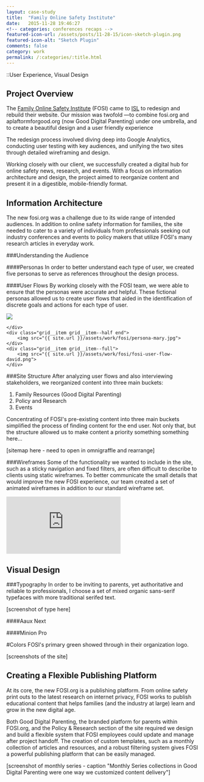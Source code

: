 ```yaml
---
layout: case-study
title:  "Family Online Safety Institute"
date:   2015-11-28 19:46:27
<!-- categories: conferences recaps -->
featured-icon-url: /assets/posts/11-28-15/icon-sketch-plugin.png
featured-icon-alt: "Sketch Plugin"
comments: false
category: work
permalink: /:categories/:title.html
---
```


[garth]: 		https://twitter.com/garthdb
[nightscout]: 	http://www.nightscout.info/

::User Experience, Visual Design

<!-- A website redesign for fosi.org that combines industry news, resources, and events with a new platform, Good Digital Parenting. The Family Online Safety Institute is an international, non-profit organization which works to make the online world safer for kids and their families. Our intended audiences were K-12 families, policy-makers, and industry professionals. -->

Project Overview
----------------------------------------------
The <a href="http://www.fosi.org/" target="_blank" class="link--text-in-p">Family Online Safety Institute</a> (FOSI) came to <a href="http://www.isl.co/" target="_blank" class="link--text-in-p">ISL</a> to redesign and rebuild their website. Our mission was twofold —to combine fosi.org and aplaftormforgood.org (now Good Digital Parenting) under one umbrella, and to create a beautiful design and a user friendly experience

The redesign process involved diving deep into Google Analytics, conducting user testing with key audiences, and unifying the two sites through detailed wireframing and design.

Working closely with our client, we successfully created a digital hub for online safety news, research, and events. With a focus on information architecture and design, the project aimed to reorganize content and present it in a digestible, mobile-friendly format.



Information Architecture
----------------------------------------------
The new fosi.org was a challenge due to its wide range of intended audiences. In addition to online safety information for families, the site needed to cater to a variety of individuals from professionals seeking out industry conferences and events to  policy makers that utilize FOSI's many research articles in everyday work.

###Understanding the Audience

####Personas
In order to better understand each type of user, we created five personas to serve as references throughout the design process.

####User Flows
By working closely with the FOSI team, we were able to ensure that the personas were accurate and helpful. These fictional personas allowed us to create user flows that aided in the identification of discrete goals and actions for each type of user.

<div class="grid">
    <div class="grid__item grid__item--half">
        <img src="{{ site.url }}/assets/work/fosi/persona-david.jpg">
        
    </div> 
    <div class="grid__item grid__item--half end">
        <img src="{{ site.url }}/assets/work/fosi/persona-mary.jpg">
    </div> 
    <div class="grid__item grid__item--full">
    	<img src="{{ site.url }}/assets/work/fosi/fosi-user-flow-david.png">
    </div>
</div>

###Site Structure
After analyzing user flows and also interviewing stakeholders, we reorganized content into three main buckets: 

1. Family Resources (Good Digital Parenting)
2. Policy and Research
3. Events

Concentrating of FOSI's pre-existing content into three main buckets simplified the process of finding content for the end user. Not only that, but the structure allowed us to make content a priority something something here...

[sitemap here - need to open in omnigraffle and rearrange]



###Wireframes
Some of the functionality we wanted to include in the site, such as a sticky navigation and fixed filters, are often difficult to describe to clients using static wireframes. To better communicate the small details that would improve the new FOSI experience, our team created a set of animated wireframes in addition to our standard wireframe set.

<div class="video-container">
	<div class='embed-container'><iframe src='https://player.vimeo.com/video/155266319?autoplay=1&loop=1&loop=1&title=0&byline=0&portrait=0' frameborder='0' webkitAllowFullScreen mozallowfullscreen allowFullScreen></iframe></div>
</div>



<div class="grid">
	<div class="grid__item grid__item--full">
		<img src="{{ site.url }}/assets/work/fosi/fosi-wireframes2.jpg" alt="">
	</div>
</div>

Visual Design
----------------------------------------------

###Typography
In order to be inviting to parents, yet authoritative and reliable to professionals, I choose a set of mixed organic sans-serif typefaces with more traditional serifed text.

[screenshot of type here]

####Aaux Next

####Minion Pro


#Colors
FOSI's primary green showed through in their organization logo. 

[screenshots of the site]

Creating a Flexible Publishing Platform
----------------------------------------------	
At its core, the new FOSI.org is a publishing platform. From online safety print outs to the latest research on internet privacy, FOSI works to publish educational content that helps families (and the industry at large) learn and grow in the new digital age. 

Both Good Digital Parenting, the branded platform for parents within FOSI.org, and the Policy & Research section of the site required we design and build a flexible system that FOSI employees could update and manage after project handoff. The creation of custom templates, such as a monthly collection of articles and resources, and a robust filtering system gives FOSI a powerful publishing platform that can be easily managed.

[screenshot of monthly series - caption "Monthly Series collections in Good Digital Parenting were one way we customized content delivery"]









